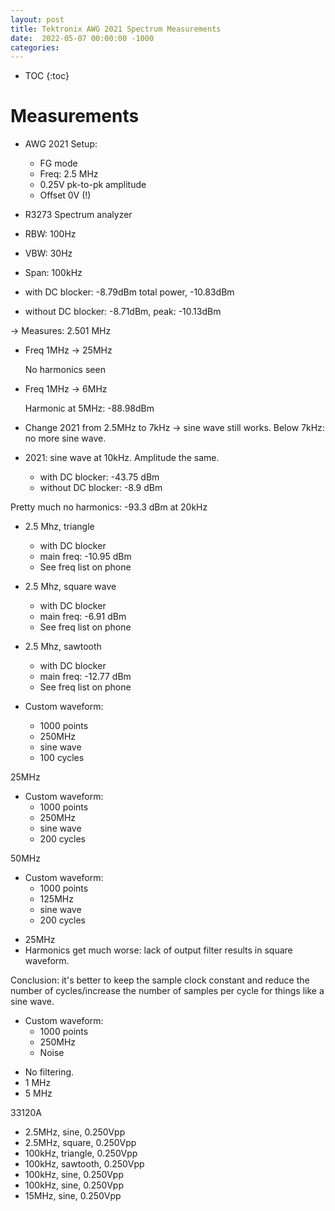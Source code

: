```yaml
---
layout: post
title: Tektronix AWG 2021 Spectrum Measurements
date:  2022-05-07 00:00:00 -1000
categories:
---
```


* TOC
{:toc}

# Measurements

* AWG 2021 Setup:
	* FG mode
	* Freq: 2.5 MHz
	* 0.25V pk-to-pk amplitude
	* Offset 0V (!)

* R3273 Spectrum analyzer

* RBW: 100Hz
* VBW: 30Hz
* Span: 100kHz
* with DC blocker: -8.79dBm total power, -10.83dBm
* without DC blocker: -8.71dBm, peak: -10.13dBm

-> Measures: 2.501 MHz

* Freq 1MHz -> 25MHz

    No harmonics seen

* Freq 1MHz -> 6MHz

    Harmonic at 5MHz: -88.98dBm


* Change 2021 from 2.5MHz to 7kHz -> sine wave still works. Below 7kHz: no more sine wave.

* 2021: sine wave at 10kHz. Amplitude the same.

	* with DC blocker: -43.75 dBm
	* without DC blocker: -8.9 dBm

Pretty much no harmonics: -93.3 dBm at 20kHz

* 2.5 Mhz, triangle

	* with DC blocker
	* main freq: -10.95 dBm
	* See freq list on phone

* 2.5 Mhz, square wave

	* with DC blocker
	* main freq: -6.91 dBm
	* See freq list on phone

* 2.5 Mhz, sawtooth

	* with DC blocker
	* main freq: -12.77 dBm
	* See freq list on phone

* Custom waveform: 
	* 1000 points
	* 250MHz
	* sine wave
	* 100 cycles

25MHz

* Custom waveform: 
	* 1000 points
	* 250MHz
	* sine wave
	* 200 cycles

50MHz

* Custom waveform: 
	* 1000 points
	* 125MHz
	* sine wave
	* 200 cycles

- 25MHz
- Harmonics get much worse: lack of output filter results in square waveform.

Conclusion: it's better to keep the sample clock constant and reduce the number of cycles/increase the number of
samples per cycle for things like a sine wave.


* Custom waveform: 
	* 1000 points
	* 250MHz
	* Noise

- No filtering. 
- 1 MHz
- 5 MHz


33120A

* 2.5MHz, sine, 0.250Vpp
* 2.5MHz, square, 0.250Vpp
* 100kHz, triangle, 0.250Vpp
* 100kHz, sawtooth, 0.250Vpp
* 100kHz, sine, 0.250Vpp
* 100kHz, sine, 0.250Vpp
* 15MHz, sine, 0.250Vpp


